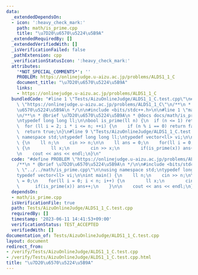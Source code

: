 ```yaml
---
data:
  _extendedDependsOn:
  - icon: ':heavy_check_mark:'
    path: math/is_prime.cpp
    title: "\u7D20\u6570\u5224\u5B9A"
  _extendedRequiredBy: []
  _extendedVerifiedWith: []
  _isVerificationFailed: false
  _pathExtension: cpp
  _verificationStatusIcon: ':heavy_check_mark:'
  attributes:
    '*NOT_SPECIAL_COMMENTS*': ''
    PROBLEM: https://onlinejudge.u-aizu.ac.jp/problems/ALDS1_1_C
    document_title: "\u7D20\u6570\u5224\u5B9A"
    links:
    - https://onlinejudge.u-aizu.ac.jp/problems/ALDS1_1_C
  bundledCode: "#line 1 \"Tests/AizuOnlineJudge/ALDS1_1_C.test.cpp\"\n#define PROBLEM\
    \ \"https://onlinejudge.u-aizu.ac.jp/problems/ALDS1_1_C\"\n/**\n * @brief \u7D20\
    \u6570\u5224\u5B9A\n */\n\n#include <bits/stdc++.h>\n\n#line 1 \"math/is_prime.cpp\"\
    \n/**\n * @brief \u7D20\u6570\u5224\u5B9A\n * @docs docs/math/is_prime.md\n */\n\
    \ntypedef long long ll;\n\nbool is_prime(ll n) {\n  if (n <= 1) return false;\n\
    \  for (ll i = 2; i * i <= n; ++i) {\n    if (n % i == 0) return false;\n  }\n\
    \  return true;\n}\n#line 9 \"Tests/AizuOnlineJudge/ALDS1_1_C.test.cpp\"\n\nusing\
    \ namespace std;\ntypedef long long ll;\ntypedef vector<ll> vi;\n\nint main()\
    \ {\n    ll n;\n    cin >> n;\n\n    ll ans = 0;\n    for(ll i = 0; i < n; i++)\
    \ {\n        ll x;\n        cin >> x;\n        if(is_prime(x)) ans++;\n    }\n\
    \n    cout << ans << endl;\n}\n"
  code: "#define PROBLEM \"https://onlinejudge.u-aizu.ac.jp/problems/ALDS1_1_C\"\n\
    /**\n * @brief \u7D20\u6570\u5224\u5B9A\n */\n\n#include <bits/stdc++.h>\n\n#include\
    \ \"../../math/is_prime.cpp\"\n\nusing namespace std;\ntypedef long long ll;\n\
    typedef vector<ll> vi;\n\nint main() {\n    ll n;\n    cin >> n;\n\n    ll ans\
    \ = 0;\n    for(ll i = 0; i < n; i++) {\n        ll x;\n        cin >> x;\n  \
    \      if(is_prime(x)) ans++;\n    }\n\n    cout << ans << endl;\n}\n"
  dependsOn:
  - math/is_prime.cpp
  isVerificationFile: true
  path: Tests/AizuOnlineJudge/ALDS1_1_C.test.cpp
  requiredBy: []
  timestamp: '2023-06-11 14:41:53+09:00'
  verificationStatus: TEST_ACCEPTED
  verifiedWith: []
documentation_of: Tests/AizuOnlineJudge/ALDS1_1_C.test.cpp
layout: document
redirect_from:
- /verify/Tests/AizuOnlineJudge/ALDS1_1_C.test.cpp
- /verify/Tests/AizuOnlineJudge/ALDS1_1_C.test.cpp.html
title: "\u7D20\u6570\u5224\u5B9A"
---
```

